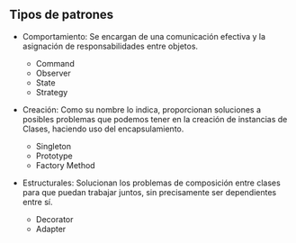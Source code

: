 ## Tipos de patrones

* Comportamiento:
Se encargan de una comunicación efectiva y la asignación de responsabilidades entre objetos.
  * Command
  * Observer 
  * State 
  * Strategy

* Creación: 
Como su nombre lo indica, proporcionan soluciones
a posibles problemas que podemos tener en la creación de instancias de Clases, haciendo uso
del encapsulamiento.
  * Singleton 
  * Prototype
  * Factory Method

* Estructurales:
Solucionan los problemas de composición entre clases
para que puedan trabajar juntos, sin precisamente ser
dependientes entre sí.
  * Decorator
  * Adapter
